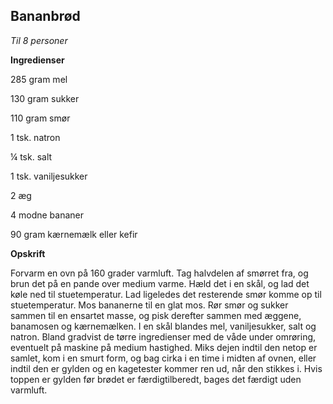 ## Bananbrød

*Til 8 personer*

**Ingredienser**

285 gram mel

130 gram sukker

110 gram smør

1 tsk. natron

¼ tsk. salt

1 tsk. vaniljesukker

2 æg

4 modne bananer

90 gram kærnemælk eller kefir

**Opskrift**

Forvarm en ovn på 160 grader varmluft. Tag halvdelen af smørret fra, og
brun det på en pande over medium varme. Hæld det i en skål, og lad det
køle ned til stuetemperatur. Lad ligeledes det resterende smør komme op
til stuetemperatur. Mos bananerne til en glat mos. Rør smør og sukker
sammen til en ensartet masse, og pisk derefter sammen med æggene,
banamosen og kærnemælken. I en skål blandes mel, vaniljesukker, salt og
natron. Bland gradvist de tørre ingredienser med de våde under omrøring,
eventuelt på maskine på medium hastighed. Miks dejen indtil den netop er
samlet, kom i en smurt form, og bag cirka i en time i midten af ovnen,
eller indtil den er gylden og en kagetester kommer ren ud, når den
stikkes i. Hvis toppen er gylden før brødet er færdigtilberedt, bages
det færdigt uden varmluft.

